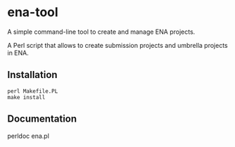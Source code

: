 # ena-tool
A simple command-line tool to create and manage ENA projects.

A Perl script that allows to create submission projects and umbrella projects in ENA.

## Installation

    perl Makefile.PL
    make install
## Documentation 

   perldoc ena.pl
    

